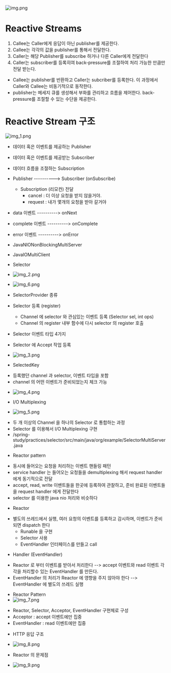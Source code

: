 
![img.png](images/img.png)

# Reactive Streams
1. Callee는 Caller에게 응답이 아닌 publisher를 제공한다.
2. Callee는 각각의 값을 publisher를 통해서 전달한다.
3. Caller는 해당 Publisher를 subscribe 하거나 다른 Caller에게 전달한다
4. Caller는 subscriber를 등록히여 back-pressure를 조절하여 처리 가능한 만큼만 전달 받는다.

- Callee는 publisher를 반환하고 Caller는 subcriber를 등록한다. 이 과정에서 Caller와 Callee는 비동기적으로 동작한다.
- publisher는 메세지 큐를 생성해서 부화를 관리하고 흐름을 제어한다. back-pressure를 조절할 수 있는 수단을 제공한다.


# Reactive Stream 구조
![img_1.png](images/img_1.png)
- 데이터 혹은 이벤트를 제공하는 Publisher
- 데이터 혹은 이벤트를 제공받는 Subscriber
- 데이터 흐름을 조절하는 Subscription


- Publisher   ---------->   Subscriber (onSubscribe)
  - Subscription (리모컨) 전달
    - cancel : 더 이상 요청을 받지 않을거야.
    - request : 내가 몇개의 요청을 받아 갈거야 
- data 이벤트   ---------->   onNext
- complete 이벤트 ---------->   onComplete
- error 이벤트  ---------->   onError                          


* JavaNIONonBlockingMultiServer
* JavaIOMultiClient


* Selector
* ![img_2.png](images/img_2.png)
* ![img_6.png](images/img_6.png)

* SelectorProvider 종류
* Selector 등록 (register)
  - Channel 에 selector 와 관심있는 이벤트 등록 (Selector sel, int ops)
  - Channel 의 register 내부 함수에 다시 selector 의 register 호출
* Selector 이벤트 타입 4가지
 
* Selector 에 Accept 작업 등록
* ![img_3.png](images/img_3.png)

* SelectedKey
- 등록했던 channel 과 selector, 이벤트 타입을 포함
- channel 의 어떤 이벤트가 준비되었는지 체크 가능
* ![img_4.png](images/img_4.png)

* I/O Multiplexing
* ![img_5.png](images/img_5.png)
- 두 개 이상의 Channel 을 하나의 Selector 로 통합하는 과정
- Selector 를 이용해서 I/O Multiplexing 구현
- /spring-study/practices/selector/src/main/java/org/example/SelectorMultiServer.java

* Reactor pattern
- 동시에 들어오는 요청을 처리하는 이벤트 핸들링 패턴
- service handler 는 들어오는 요청들을 demultiplexing 해서 request handler 에게 동기적으로 전달
- accept, read, write 이밴트들을 한곳에 등록하여 관찰하고, 준비 완료된 이벤트들을 request handler 에게 전달한다
- selector 를 이용한 java nio 처리와 비슷하다

* Reactor
- 별도의 쓰레드에서 실행, 여러 요청의 이벤트를 등록하고 감시하며, 이벤트가 준비되면 dispatch 한다
  - Runable 을 구현
  - Selector 사용
  - EventHandler 인터페이스를 만들고 call

* Handler (EventHandler)
- Reactor 로 부터 이벤트를 받아서 처리한다 --> accept 이벤트와 read 이벤트 각각을 처리할수 있는 EventHandler 를 만든다.
- EventHandler 의 처리가 Reactor 에 영향을 주지 않아야 한다 --> EventHandler 에 별도의 쓰레드 실행

* Reactor Pattern
* ![img_7.png](images/img_7.png)
- Reactor, Selector, Acceptor, EventHandler 구현체로 구성
- Acceptor : accept 이벤트에만 집중
- EventHandler : read 이벤트에만 집중


* HTTP 응답 구조
* ![img_8.png](images/img_8.png)


* Reactor 의 문제점
* ![img_9.png](images/img_9.png)


